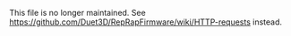 This file is no longer maintained.  See https://github.com/Duet3D/RepRapFirmware/wiki/HTTP-requests instead.